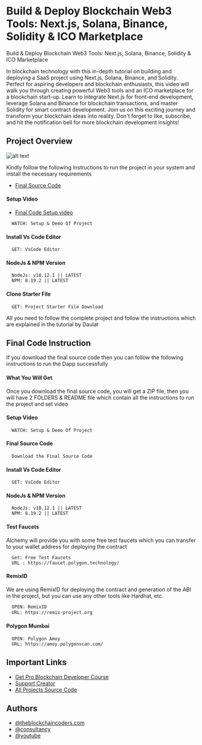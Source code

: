 # Build & Deploy Blockchain Web3 Tools: Next.js, Solana, Binance, Solidity & ICO Marketplace

Build & Deploy Blockchain Web3 Tools: Next.js, Solana, Binance, Solidity & ICO Marketplace

In blockchain technology with this in-depth tutorial on building and deploying a SaaS project using Next.js, Solana, Binance, and Solidity. Perfect for aspiring developers and blockchain enthusiasts, this video will walk you through creating powerful Web3 tools and an ICO marketplace for a blockchain start-up. Learn to integrate Next.js for front-end development, leverage Solana and Binance for blockchain transactions, and master Solidity for smart contract development. Join us on this exciting journey and transform your blockchain ideas into reality. Don't forget to like, subscribe, and hit the notification bell for more blockchain development insights!

## Project Overview

![alt text](https://www.daulathussain.com/wp-content/uploads/2024/06/Build-Deploy-Blockchain-Web3-Tools-Nextjs-Solana-Binance-Solidity-ICO-Marketplace.jpg)

Kindly follow the following Instructions to run the project in your system and install the necessary requirements

- [Final Source Code](<https://www.theblockchaincoders.com/sourceCode/build-and-deploy-blockchain-web3-tools:-next.js-solana-binance-solidity-and-ico-marketplace>)

#### Setup Video

- [Final Code Setup video](https://youtu.be/0TwuL8V9zUE?si=UFuWkzh-DofBndjp)

```https://code.visualstudio.com/download
  WATCH: Setup & Demo Of Project
```

#### Install Vs Code Editor

```https://code.visualstudio.com/download
  GET: VsCode Editor
```

#### NodeJs & NPM Version

```https://nodejs.org/en/download
  NodeJs: v18.12.1 || LATEST
  NPM: 8.19.2 || LATEST
```

#### Clone Starter File

```https://github.com/daulathussain/Airdrop-Crypto-Starter-File
  GET: Project Starter File Download
```

All you need to follow the complete project and follow the instructions which are explained in the tutorial by Daulat

## Final Code Instruction

If you download the final source code then you can follow the following instructions to run the Dapp successfully

#### What You Will Get

Once you download the final source code, you will get a ZIP file, then you will have 2 FOLDERS & README file which contain all the instructions to run the project and set video

#### Setup Video

```https://code.visualstudio.com/download
  WATCH: Setup & Demo Of Project
```

#### Final Source Code

```https://www.theblockchaincoders.com/SourceCode
  Download the Final Source Code
```

#### Install Vs Code Editor

```https://code.visualstudio.com/download
  GET: VsCode Editor
```

#### NodeJs & NPM Version

```https://nodejs.org/en/download
  NodeJs: v18.12.1 || LATEST
  NPM: 8.19.2 || LATEST
```

#### Test Faucets

Alchemy will provide you with some free test faucets which you can transfer to your wallet address for deploying the contract

```https://faucet.polygon.technology/
  Get: Free Test Faucets
  URL : https://faucet.polygon.technology/
```

#### RemixID

We are using RemixID for deploying the contract and generation of the ABI in the project, but you can use any other tools like Hardhat, etc.

```https://remix-project.org
  OPEN: RemixID
  URL: https://remix-project.org
```

#### Polygon Mumbai

```https://amoy.polygonscan.com/
  OPEN: Polygon Amoy
  URL: https://amoy.polygonscan.com/
```

## Important Links

- [Get Pro Blockchain Developer Course](https://www.theblockchaincoders.com/pro-nft-marketplace)
- [Support Creator](https://bit.ly/Support-Creator)
- [All Projects Source Code](https://www.theblockchaincoders.com/SourceCode)

## Authors

- [@theblockchaincoders.com](https://www.theblockchaincoders.com/)
- [@consultancy](https://www.theblockchaincoders.com/consultancy)
- [@youtube](https://www.youtube.com/@daulathussain)
